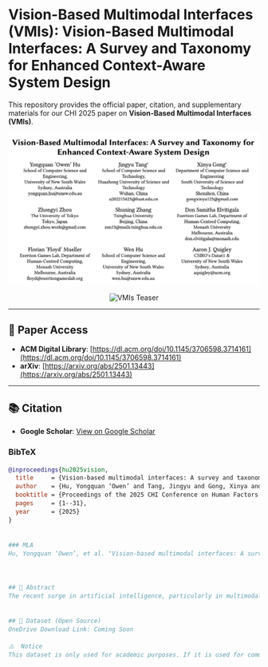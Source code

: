 
# Vision-Based Multimodal Interfaces (VMIs): Vision-Based Multimodal Interfaces: A Survey and Taxonomy for Enhanced Context-Aware System Design

This repository provides the official paper, citation, and supplementary materials for our CHI 2025 paper on **Vision-Based Multimodal Interfaces (VMIs)**.

<p align="center">
  <img src="https://github.com/yongquan-hu/Vision-Based-Multimodal-Interfaces/blob/main/VMIs_title.png" width="600" alt="VMIs Title">
</p>

<p align="center">
  <img src="https://github.com/yongquan-hu/Vision-Based-Multimodal-Interfaces/blob/main/VMIs_teaser.png" width="600" alt="VMIs Teaser">
</p>

---

## 📄 Paper Access

- **ACM Digital Library**: [https://dl.acm.org/doi/10.1145/3706598.3714161](https://dl.acm.org/doi/10.1145/3706598.3714161)  
- **arXiv**: [https://arxiv.org/abs/2501.13443](https://arxiv.org/abs/2501.13443)

---

## 📚 Citation

- **Google Scholar**: [View on Google Scholar](https://scholar.google.com/citations?view_op=view_citation&hl=en&user=QqeG8WIAAAAJ&citation_for_view=QqeG8WIAAAAJ:YOwf2qJgpHMC)

### BibTeX
```bibtex
@inproceedings{hu2025vision,
  title     = {Vision-based multimodal interfaces: A survey and taxonomy for enhanced context-aware system design},
  author    = {Hu, Yongquan ‘Owen’ and Tang, Jingyu and Gong, Xinya and Zhou, Zhongyi and Zhang, Shuning and Elvitigala, Don Samitha and Mueller, Florian ‘Floyd’ and Hu, Wen and Quigley, Aaron J},
  booktitle = {Proceedings of the 2025 CHI Conference on Human Factors in Computing Systems},
  pages     = {1--31},
  year      = {2025}
}


### MLA
Hu, Yongquan ‘Owen’, et al. "Vision-based multimodal interfaces: A survey and taxonomy for enhanced context-aware system design." Proceedings of the 2025 CHI Conference on Human Factors in Computing Systems. 2025.



## 🧠 Abstract
The recent surge in artificial intelligence, particularly in multimodal processing technology, has advanced human-computer interaction, by altering how intelligent systems perceive, understand, and respond to contextual information (i.e., context awareness). Despite such advancements, there is a significant gap in comprehensive reviews examining these advances, especially from a multimodal data perspective, which is crucial for refining system design. This paper addresses a key aspect of this gap by conducting a systematic survey of data modality-driven Vision-based Multimodal Interfaces (VMIs). VMIs are essential for integrating multimodal data, enabling more precise interpretation of user intentions and complex interactions across physical and digital environments. Unlike previous task- or scenario-driven surveys, this study highlights the critical role of the visual modality in processing contextual information and facilitating multimodal interaction. Adopting a design framework moving from the whole to the details and back, it classifies VMIs across dimensions, providing insights for developing effective, context-aware systems.


## 📂 Dataset (Open Source)
OneDrive Download Link: Coming Soon

⚠️  Notice
This dataset is only used for academic purposes. If it is used for commercial or other profit-making purposes, legal liability will be pursued.
